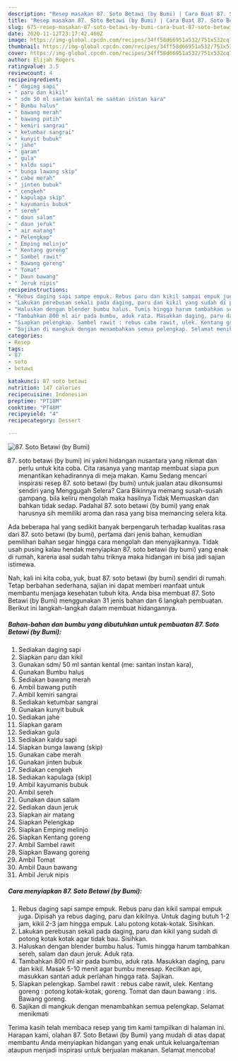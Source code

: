 ```yaml
---
description: "Resep masakan 87. Soto Betawi (by Bumi) | Cara Buat 87. Soto Betawi (by Bumi) Yang Sempurna"
title: "Resep masakan 87. Soto Betawi (by Bumi) | Cara Buat 87. Soto Betawi (by Bumi) Yang Sempurna"
slug: 675-resep-masakan-87-soto-betawi-by-bumi-cara-buat-87-soto-betawi-by-bumi-yang-sempurna
date: 2020-11-12T23:17:42.460Z
image: https://img-global.cpcdn.com/recipes/34ff58d66951a532/751x532cq70/87-soto-betawi-by-bumi-foto-resep-utama.jpg
thumbnail: https://img-global.cpcdn.com/recipes/34ff58d66951a532/751x532cq70/87-soto-betawi-by-bumi-foto-resep-utama.jpg
cover: https://img-global.cpcdn.com/recipes/34ff58d66951a532/751x532cq70/87-soto-betawi-by-bumi-foto-resep-utama.jpg
author: Elijah Rogers
ratingvalue: 3.5
reviewcount: 4
recipeingredient:
- " daging sapi"
- " paru dan kikil"
- " sdm 50 ml santan kental me santan instan kara"
- " Bumbu halus"
- " bawang merah"
- " bawang putih"
- " kemiri sangrai"
- " ketumbar sangrai"
- " kunyit bubuk"
- " jahe"
- " garam"
- " gula"
- " kaldu sapi"
- " bunga lawang skip"
- " cabe merah"
- " jinten bubuk"
- " cengkeh"
- " kapulaga skip"
- " kayumanis bubuk"
- " sereh"
- " daun salam"
- " daun jeruk"
- " air matang"
- " Pelengkap"
- " Emping melinjo"
- " Kentang goreng"
- " Sambel rawit"
- " Bawang goreng"
- " Tomat"
- " Daun bawang"
- " Jeruk nipis"
recipeinstructions:
- "Rebus daging sapi sampe empuk. Rebus paru dan kikil sampai empuk juga. Dipisah ya rebus daging, paru dan kikilnya. Untuk daging butuh 1-2 jam, kikil 2-3 jam hingga empuk. Lalu potong kotak-kotak. Sisihkan."
- "Lakukan perebusan sekali pada daging, paru dan kikil yang sudah di potong kotak kotak agar tidak bau. Sisihkan."
- "Haluskan dengan blender bumbu halus. Tumis hingga harum tambahkan sereh, salam dan daun jeruk. Aduk rata."
- "Tambahkan 800 ml air pada bumbu, aduk rata. Masukkan daging, paru dan kikil. Masak 5-10 menit agar bumbu meresap. Kecilkan api, masukkan santan aduk perlahan hingga rata. Sajikan."
- "Siapkan pelengkap. Sambel rawit : rebus cabe rawit, ulek. Kentang goreng : potong kotak-kotak, goreng. Tomat dan daun bawang : iris. Bawang goreng."
- "Sajikan di mangkuk dengan menambahkan semua pelengkap. Selamat menikmati"
categories:
- Resep
tags:
- 87
- soto
- betawi

katakunci: 87 soto betawi 
nutrition: 147 calories
recipecuisine: Indonesian
preptime: "PT18M"
cooktime: "PT48M"
recipeyield: "4"
recipecategory: Dessert

---
```



![87. Soto Betawi (by Bumi)](https://img-global.cpcdn.com/recipes/34ff58d66951a532/751x532cq70/87-soto-betawi-by-bumi-foto-resep-utama.jpg)


87. soto betawi (by bumi) ini yakni hidangan nusantara yang nikmat dan perlu untuk kita coba. Cita rasanya yang mantap membuat siapa pun menantikan kehadirannya di meja makan.
Kamu Sedang mencari inspirasi resep 87. soto betawi (by bumi) untuk jualan atau dikonsumsi sendiri yang Menggugah Selera? Cara Bikinnya memang susah-susah gampang. bila keliru mengolah maka hasilnya Tidak Memuaskan dan bahkan tidak sedap. Padahal 87. soto betawi (by bumi) yang enak harusnya sih memiliki aroma dan rasa yang bisa memancing selera kita.



Ada beberapa hal yang sedikit banyak berpengaruh terhadap kualitas rasa dari 87. soto betawi (by bumi), pertama dari jenis bahan, kemudian pemilihan bahan segar hingga cara mengolah dan menyajikannya. Tidak usah pusing kalau hendak menyiapkan 87. soto betawi (by bumi) yang enak di rumah, karena asal sudah tahu triknya maka hidangan ini bisa jadi sajian istimewa.


Nah, kali ini kita coba, yuk, buat 87. soto betawi (by bumi) sendiri di rumah. Tetap berbahan sederhana, sajian ini dapat memberi manfaat untuk membantu menjaga kesehatan tubuh kita. Anda bisa membuat 87. Soto Betawi (by Bumi) menggunakan 31 jenis bahan dan 6 langkah pembuatan. Berikut ini langkah-langkah dalam membuat hidangannya.

<!--inarticleads1-->

##### Bahan-bahan dan bumbu yang dibutuhkan untuk pembuatan 87. Soto Betawi (by Bumi):

1. Sediakan  daging sapi
1. Siapkan  paru dan kikil
1. Gunakan  sdm/ 50 ml santan kental (me: santan instan kara),
1. Gunakan  Bumbu halus
1. Sediakan  bawang merah
1. Ambil  bawang putih
1. Ambil  kemiri sangrai
1. Sediakan  ketumbar sangrai
1. Gunakan  kunyit bubuk
1. Sediakan  jahe
1. Siapkan  garam
1. Sediakan  gula
1. Sediakan  kaldu sapi
1. Siapkan  bunga lawang (skip)
1. Gunakan  cabe merah
1. Gunakan  jinten bubuk
1. Sediakan  cengkeh
1. Sediakan  kapulaga (skip)
1. Ambil  kayumanis bubuk
1. Ambil  sereh
1. Gunakan  daun salam
1. Sediakan  daun jeruk
1. Siapkan  air matang
1. Siapkan  Pelengkap
1. Siapkan  Emping melinjo
1. Siapkan  Kentang goreng
1. Ambil  Sambel rawit
1. Siapkan  Bawang goreng
1. Ambil  Tomat
1. Ambil  Daun bawang
1. Ambil  Jeruk nipis




<!--inarticleads2-->

##### Cara menyiapkan 87. Soto Betawi (by Bumi):

1. Rebus daging sapi sampe empuk. Rebus paru dan kikil sampai empuk juga. Dipisah ya rebus daging, paru dan kikilnya. Untuk daging butuh 1-2 jam, kikil 2-3 jam hingga empuk. Lalu potong kotak-kotak. Sisihkan.
1. Lakukan perebusan sekali pada daging, paru dan kikil yang sudah di potong kotak kotak agar tidak bau. Sisihkan.
1. Haluskan dengan blender bumbu halus. Tumis hingga harum tambahkan sereh, salam dan daun jeruk. Aduk rata.
1. Tambahkan 800 ml air pada bumbu, aduk rata. Masukkan daging, paru dan kikil. Masak 5-10 menit agar bumbu meresap. Kecilkan api, masukkan santan aduk perlahan hingga rata. Sajikan.
1. Siapkan pelengkap. Sambel rawit : rebus cabe rawit, ulek. Kentang goreng : potong kotak-kotak, goreng. Tomat dan daun bawang : iris. Bawang goreng.
1. Sajikan di mangkuk dengan menambahkan semua pelengkap. Selamat menikmati




Terima kasih telah membaca resep yang tim kami tampilkan di halaman ini. Harapan kami, olahan 87. Soto Betawi (by Bumi) yang mudah di atas dapat membantu Anda menyiapkan hidangan yang enak untuk keluarga/teman ataupun menjadi inspirasi untuk berjualan makanan. Selamat mencoba!
